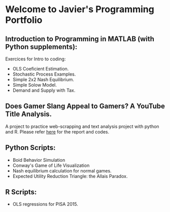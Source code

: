 # Welcome to Javier's Programming Portfolio

## Introduction to Programming in MATLAB (with Python supplements):

Exercices for Intro to coding:

* OLS Coeficient Estimation.
* Stochastic Process Examples.
* Simple 2x2 Nash Equilibrium.
* Simple Solow Model.
* Demand and Supply with Tax.


## Does Gamer Slang Appeal to Gamers? A YouTube Title Analysis.

A project to practice web-scrapping and text analysis project with python and R. Please refer [here](https://github.com/jjgecon/Does-Gamer-Slang-Appeal-to-Gamers) for the report and codes.

## Python Scripts:

* Boid Behavior Simulation
* Conway's Game of Life Visualization
* Nash equilibrium calculation for normal games.
* Expected Utility Reduction Triangle: the Allais Paradox.

## R Scripts:

* OLS regressions for PISA 2015.
